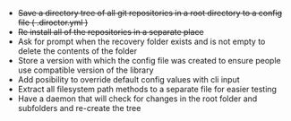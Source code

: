 - ~~Save a directory tree of all git repositories in a root directory to a config file ( .diroctor.yml )~~
- ~~Re install all of the repositories in a separate place~~
- Ask for prompt when the recovery folder exists and is not empty to delete the contents of the folder
- Store a version with which the config file was created to ensure people use compatible version of the library
- Add posibility to override default config values with cli input
- Extract all filesystem path methods to a separate file for easier testing
- Have a daemon that will check for changes in the root folder and subfolders and re-create the tree
